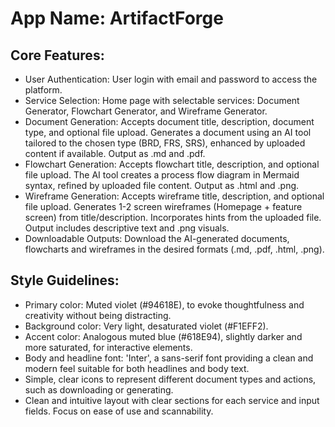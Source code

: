 # **App Name**: ArtifactForge

## Core Features:

- User Authentication: User login with email and password to access the platform.
- Service Selection: Home page with selectable services: Document Generator, Flowchart Generator, and Wireframe Generator.
- Document Generation: Accepts document title, description, document type, and optional file upload. Generates a document using an AI tool tailored to the chosen type (BRD, FRS, SRS), enhanced by uploaded content if available. Output as .md and .pdf.
- Flowchart Generation: Accepts flowchart title, description, and optional file upload. The AI tool creates a process flow diagram in Mermaid syntax, refined by uploaded file content. Output as .html and .png.
- Wireframe Generation: Accepts wireframe title, description, and optional file upload. Generates 1-2 screen wireframes (Homepage + feature screen) from title/description. Incorporates hints from the uploaded file. Output includes descriptive text and .png visuals.
- Downloadable Outputs: Download the AI-generated documents, flowcharts and wireframes in the desired formats (.md, .pdf, .html, .png).

## Style Guidelines:

- Primary color: Muted violet (#94618E), to evoke thoughtfulness and creativity without being distracting.
- Background color: Very light, desaturated violet (#F1EFF2).
- Accent color: Analogous muted blue (#618E94), slightly darker and more saturated, for interactive elements.
- Body and headline font: 'Inter', a sans-serif font providing a clean and modern feel suitable for both headlines and body text.
- Simple, clear icons to represent different document types and actions, such as downloading or generating.
- Clean and intuitive layout with clear sections for each service and input fields. Focus on ease of use and scannability.